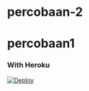 # percobaan-2
# percobaan1
### With Heroku
[![Deploy](https://www.herokucdn.com/deploy/button.svg)](https://www.heroku.com/deploy?template=https://github.com/)
